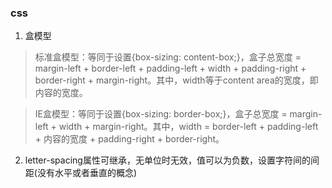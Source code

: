 ### css

1. 盒模型
> 标准盒模型：等同于设置{box-sizing: content-box;}，盒子总宽度 = margin-left + border-left + padding-left + width + padding-right +  border-right + margin-right。其中，width等于content area的宽度，即内容的宽度。

> IE盒模型：等同于设置{box-sizing: border-box;}，盒子总宽度 = margin-left + width + margin-right。其中，width = border-left + padding-left + 内容的宽度 + padding-right + border-right。


2. letter-spacing属性可继承，无单位时无效，值可以为负数，设置字符间的间距(没有水平或者垂直的概念)
